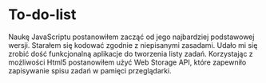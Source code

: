 # To-do-list
Naukę JavaScriptu postanowiłem zacząć od jego najbardziej podstawowej wersji. Starałem się kodować zgodnie z niepisanymi zasadami. Udało mi się zrobić dość funkcjonalną aplikacje do tworzenia listy zadań. Korzystając z możliwości Html5 postanowiłem użyć Web Storage API, które zapewniło zapisywanie spisu zadań w pamięci przeglądarki.

